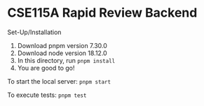# CSE115A Rapid Review Backend

Set-Up/Installation
1. Download pnpm version 7.30.0
2. Download node version 18.12.0
3. In this directory, run `pnpm install`
4. You are good to go!

To start the local server: `pnpm start`

To execute tests: `pnpm test`

